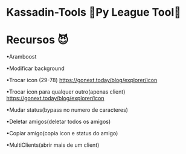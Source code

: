 # Kassadin-Tools  🐍Py League Tool🐍 #


# Recursos 😈

•Aramboost

•Modificar background

•Trocar icon (29-78) https://gonext.today/blog/explorer/icon

•Trocar icon para qualquer outro(apenas client) https://gonext.today/blog/explorer/icon

•Mudar status(bypass no numero de caracteres)

•Deletar amigos(deletar todos os amigos)

•Copiar amigo(copia icon e status do amigo)

•MultiClients(abrir mais de um client)
